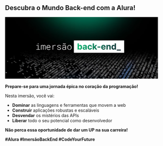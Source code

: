 ##  Descubra o Mundo Back-end com a Alura! 

![Banner da Imersão Back-end Alura](banner.png)

**Prepare-se para uma jornada épica no coração da programação!**

Nesta imersão, você vai:

* **Dominar** as linguagens e ferramentas que movem a web
* **Construir** aplicações robustas e escaláveis
* **Desvendar** os mistérios das APIs
* **Liberar** todo o seu potencial como desenvolvedor

**Não perca essa oportunidade de dar um UP na sua carreira!** 

**#Alura #ImersãoBackEnd #CodeYourFuture**
